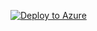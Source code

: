 [![Deploy to Azure](http://azuredeploy.net/deploybutton.png)](https://azuredeploy.net/#create/Microsoft.Template/uri/https://raw.githubusercontent.com/digitalgridlock/test03/master/azure-resource-manager/azure.deployment.with-repo.json)
